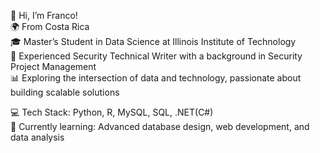 👋 Hi, I’m Franco! <br>
🌍 From Costa Rica <br>
🎓 Master’s Student in Data Science at Illinois Institute of Technology <br>
💼 Experienced Security Technical Writer with a background in Security Project Management <br>
📊 Exploring the intersection of data and technology, passionate about building scalable solutions <br>
<!--⚽ Working on an MLS Analytics Hub — a database system and web application for Major League Soccer data <br> -->
💻 Tech Stack: Python, R, MySQL, SQL, .NET(C#) <br>
🌱 Currently learning: Advanced database design, web development, and data analysis <br>



<!--
- 👋 Hi, I’m @FrancoLorenzo!
- 👀 I’m a Techical Writing interested in new technologies.
- 🌱 I’m currently learning Python and R.
-->
<!--🚀 Aiming to transition into a Product Manager role at Microsoft in 2025 -->

<!--
  [![My GitHub Language Stats](https://github-readme-stats.vercel.app/api/top-langs/?username=FrancoLorenzo&langs_count=5&theme=tokyonight)]()
[![My GitHub Stats](https://github-readme-stats.vercel.app/api/?username=FrancoLorenzo&count_private=true&theme=tokyonight&showicons=true)]()
-->


<!--- - 💞️ I’m looking to collaborate on Data Science projects. --->


<!---
FrancoLorenzo/FrancoLorenzo is a ✨ special ✨ repository because its `README.md` (this file) appears on your GitHub profile.
You can click the Preview link to take a look at your changes.

- 📫 How to reach me ...
--->
